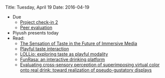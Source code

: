 Title: Tuesday, April 19
Date: 2016-04-19

- Due
	- [Project check-in 2](project_guidelines.html#mid-project-check-ins)
	- [Peer evaluation](http://peereval.rit.edu)
- Piyush presents today
- Read:
	- [The Sensation of Taste in the Future of Immersive Media](http://dl.acm.org/citation.cfm?id=2660586)
	- [Playful taste interaction](http://dl.acm.org/citation.cfm?id=2485828)
	- [LOLLio: exploring taste as playful modality](http://dl.acm.org/citation.cfm?id=2460675)
	- [FunRasa: an interactive drinking platform](http://dl.acm.org/citation.cfm?id=2540939)
	- [Evaluating cross-sensory perception of superimposing virtual color onto real drink: toward realization of pseudo-gustatory displays](http://dl.acm.org/citation.cfm?id=1785473)
